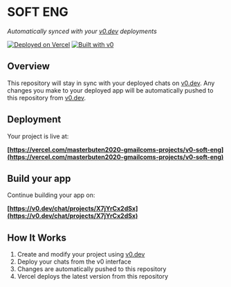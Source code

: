 # SOFT ENG

*Automatically synced with your [v0.dev](https://v0.dev) deployments*

[![Deployed on Vercel](https://img.shields.io/badge/Deployed%20on-Vercel-black?style=for-the-badge&logo=vercel)](https://vercel.com/masterbuten2020-gmailcoms-projects/v0-soft-eng)
[![Built with v0](https://img.shields.io/badge/Built%20with-v0.dev-black?style=for-the-badge)](https://v0.dev/chat/projects/X7jYrCx2dSx)

## Overview

This repository will stay in sync with your deployed chats on [v0.dev](https://v0.dev).
Any changes you make to your deployed app will be automatically pushed to this repository from [v0.dev](https://v0.dev).

## Deployment

Your project is live at:

**[https://vercel.com/masterbuten2020-gmailcoms-projects/v0-soft-eng](https://vercel.com/masterbuten2020-gmailcoms-projects/v0-soft-eng)**

## Build your app

Continue building your app on:

**[https://v0.dev/chat/projects/X7jYrCx2dSx](https://v0.dev/chat/projects/X7jYrCx2dSx)**

## How It Works

1. Create and modify your project using [v0.dev](https://v0.dev)
2. Deploy your chats from the v0 interface
3. Changes are automatically pushed to this repository
4. Vercel deploys the latest version from this repository